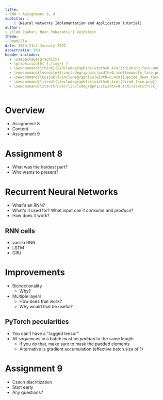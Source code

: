 ```yaml
---
title:
- RNN + Assignment 8, 9
subtitle: |
    | (Neural Networks Implementation and Application Tutorial)
author:
- Vilém Zouhar, Noon Pokaratsiri Goldstein
theme:
- Boadilla
date: 20th,21st January 2022
aspectratio: 169
header-includes:
  - \usepackage{graphicx}
  - \graphicspath{ {./img/} }
  - \newcommand{\think}{\includegraphics[width=0.4cm]{thinking_face.png}}
  - \newcommand{\monocle}{\includegraphics[width=0.4cm]{monocle_face.png}}
  - \newcommand{\upside}{\includegraphics[width=0.4cm]{upside_down_face.png}}
  - \newcommand{\tired}{\includegraphics[width=0.4cm]{tired_face.png}}
  - \newcommand{\starstruck}{\includegraphics[width=0.4cm]{starstruck_face.png}}
---
```


# Overview 

- Assignment 8
- Content
- Assignment 9

# Assignment 8

- What was the hardest part?
- Who wants to present?

# Recurrent Neural Networks

- What's an RNN?
- What's it used for? What input can it _consume_ and _produce_?
- How does it work?

## RNN cells

- vanilla RNN
- LSTM
- GRU

# Improvements

- Bidirectionality
  - Why?
- Multiple layers
  - How does that work?
  - Why would that be useful?

## PyTorch pecularities
- You can't have a "ragged tensor"
- All sequences in a batch must be _padded_ to the same length
  - If you do that, make sure to mask the padded elements
  - Alternative is gradient accumulation (effective batch size of 1)

# Assignment 9

- Czech diacritization
- Start early
- Any questions?